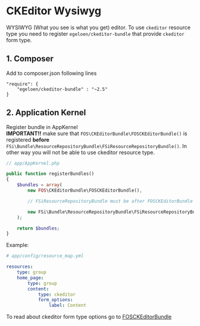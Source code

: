 # CKEditor Wysiwyg

WYSIWYG (What you see is what you get) editor.
To use ``ckeditor`` resource type you need to register ``egeloen/ckeditor-bundle`` that provide ``ckeditor``
form type.

## 1. Composer
Add to composer.json following lines

```
"require": {
    "egeloen/ckeditor-bundle" : "~2.5"
}
```

## 2. Application Kernel
 
Register bundle in AppKernel  
**IMPORTANT!!** make sure that ``FOS\CKEditorBundle\FOSCKEditorBundle()`` is registered
**before** ``FSi\Bundle\ResourceRepositoryBundle\FSiResourceRepositoryBundle()``. In other way you will not be able
to use ckeditor resource type.

```php
// app/AppKernel.php

public function registerBundles()
{
    $bundles = array(
        new FOS\CKEditorBundle\FOSCKEditorBundle(),

        // FSiResourceRepositoryBundle must be after FOSCKEditorBundle

        new FSi\Bundle\ResourceRepositoryBundle\FSiResourceRepositoryBundle()
    );

    return $bundles;
}
```

Example:

```yaml
# app/config/resource_map.yml

resources:
    type: group
    home_page:
        type: group
        content:
            type: ckeditor
            form_options:
                label: Content
```

To read about ckeditor form type options go to [FOSCKEditorBundle](https://github.com/FriendsOfSymfony/FOSCKEditorBundle/blob/master/docs/usage/config.rst)
